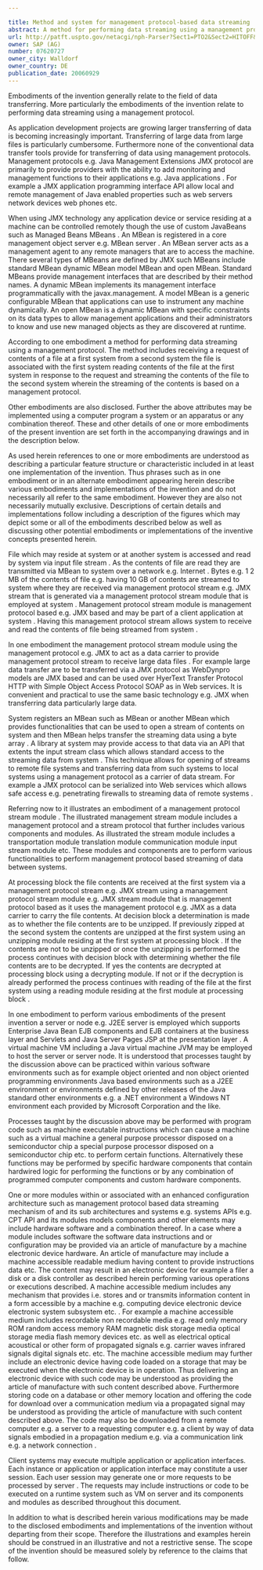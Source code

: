 ```yaml
---

title: Method and system for management protocol-based data streaming
abstract: A method for performing data streaming using a management protocol. In one embodiment, the method includes receiving a request of contents of a file at a first system from a second system, the file is associated with the first system, reading contents of the file at the first system, in response to the request, and streaming the contents of the file to the second system, wherein the streaming of the contents is based on a management protocol.
url: http://patft.uspto.gov/netacgi/nph-Parser?Sect1=PTO2&Sect2=HITOFF&p=1&u=%2Fnetahtml%2FPTO%2Fsearch-adv.htm&r=1&f=G&l=50&d=PALL&S1=07620727&OS=07620727&RS=07620727
owner: SAP (AG)
number: 07620727
owner_city: Walldorf
owner_country: DE
publication_date: 20060929
---
```

Embodiments of the invention generally relate to the field of data transferring. More particularly the embodiments of the invention relate to performing data streaming using a management protocol.

As application development projects are growing larger transferring of data is becoming increasingly important. Transferring of large data from large files is particularly cumbersome. Furthermore none of the conventional data transfer tools provide for transferring of data using management protocols. Management protocols e.g. Java Management Extensions JMX protocol are primarily to provide providers with the ability to add monitoring and management functions to their applications e.g. Java applications . For example a JMX application programming interface API allow local and remote management of Java enabled properties such as web servers network devices web phones etc.

When using JMX technology any application device or service residing at a machine can be controlled remotely though the use of custom JavaBeans such as Managed Beans MBeans . An MBean is registered in a core management object server e.g. MBean server . An MBean server acts as a management agent to any remote managers that are to access the machine. There several types of MBeans are defined by JMX such MBeans include standard MBean dynamic MBean model MBean and open MBean. Standard MBeans provide management interfaces that are described by their method names. A dynamic MBean implements its management interface programmatically with the javax.management. A model MBean is a generic configurable MBean that applications can use to instrument any machine dynamically. An open MBean is a dynamic MBean with specific constraints on its data types to allow management applications and their administrators to know and use new managed objects as they are discovered at runtime.

According to one embodiment a method for performing data streaming using a management protocol. The method includes receiving a request of contents of a file at a first system from a second system the file is associated with the first system reading contents of the file at the first system in response to the request and streaming the contents of the file to the second system wherein the streaming of the contents is based on a management protocol.

Other embodiments are also disclosed. Further the above attributes may be implemented using a computer program a system or an apparatus or any combination thereof. These and other details of one or more embodiments of the present invention are set forth in the accompanying drawings and in the description below.

As used herein references to one or more embodiments are understood as describing a particular feature structure or characteristic included in at least one implementation of the invention. Thus phrases such as in one embodiment or in an alternate embodiment appearing herein describe various embodiments and implementations of the invention and do not necessarily all refer to the same embodiment. However they are also not necessarily mutually exclusive. Descriptions of certain details and implementations follow including a description of the figures which may depict some or all of the embodiments described below as well as discussing other potential embodiments or implementations of the inventive concepts presented herein.

File which may reside at system or at another system is accessed and read by system via input file stream . As the contents of file are read they are transmitted via MBean to system over a network e.g. Internet . Bytes e.g. 1 2 MB of the contents of file e.g. having 10 GB of contents are streamed to system where they are received via management protocol stream e.g. JMX stream that is generated via a management protocol stream module that is employed at system . Management protocol stream module is management protocol based e.g. JMX based and may be part of a client application at system . Having this management protocol stream allows system to receive and read the contents of file being streamed from system .

In one embodiment the management protocol stream module using the management protocol e.g. JMX to act as a data carrier to provide management protocol stream to receive large data files . For example large data transfer are to be transferred via a JMX protocol as WebDynpro models are JMX based and can be used over HyerText Transfer Protocol HTTP with Simple Object Access Protocol SOAP as in Web services. It is convenient and practical to use the same basic technology e.g. JMX when transferring data particularly large data.

System registers an MBean such as MBean or another MBean which provides functionalities that can be used to open a stream of contents on system and then MBean helps transfer the streaming data using a byte array . A library at system may provide access to that data via an API that extents the input stream class which allows standard access to the streaming data from system . This technique allows for opening of streams to remote file systems and transferring data from such systems to local systems using a management protocol as a carrier of data stream. For example a JMX protocol can be serialized into Web services which allows safe access e.g. penetrating firewalls to streaming data of remote systems .

Referring now to it illustrates an embodiment of a management protocol stream module . The illustrated management stream module includes a management protocol and a stream protocol that further includes various components and modules. As illustrated the stream module includes a transportation module translation module communication module input stream module etc. These modules and components are to perform various functionalities to perform management protocol based streaming of data between systems.

At processing block the file contents are received at the first system via a management protocol stream e.g. JMX stream using a management protocol stream module e.g. JMX stream module that is management protocol based as it uses the management protocol e.g. JMX as a data carrier to carry the file contents. At decision block a determination is made as to whether the file contents are to be unzipped. If previously zipped at the second system the contents are unzipped at the first system using an unzipping module residing at the first system at processing block . If the contents are not to be unzipped or once the unzipping is performed the process continues with decision block with determining whether the file contents are to be decrypted. If yes the contents are decrypted at processing block using a decrypting module. If not or if the decryption is already performed the process continues with reading of the file at the first system using a reading module residing at the first module at processing block .

In one embodiment to perform various embodiments of the present invention a server or node e.g. J2EE server is employed which supports Enterprise Java Bean EJB components and EJB containers at the business layer and Servlets and Java Server Pages JSP at the presentation layer . A virtual machine VM including a Java virtual machine JVM may be employed to host the server or server node. It is understood that processes taught by the discussion above can be practiced within various software environments such as for example object oriented and non object oriented programming environments Java based environments such as a J2EE environment or environments defined by other releases of the Java standard other environments e.g. a .NET environment a Windows NT environment each provided by Microsoft Corporation and the like.

Processes taught by the discussion above may be performed with program code such as machine executable instructions which can cause a machine such as a virtual machine a general purpose processor disposed on a semiconductor chip a special purpose processor disposed on a semiconductor chip etc. to perform certain functions. Alternatively these functions may be performed by specific hardware components that contain hardwired logic for performing the functions or by any combination of programmed computer components and custom hardware components.

One or more modules within or associated with an enhanced configuration architecture such as management protocol based data streaming mechanism of and its sub architectures and systems e.g. systems APIs e.g. CPT API and its modules models components and other elements may include hardware software and a combination thereof. In a case where a module includes software the software data instructions and or configuration may be provided via an article of manufacture by a machine electronic device hardware. An article of manufacture may include a machine accessible readable medium having content to provide instructions data etc. The content may result in an electronic device for example a filer a disk or a disk controller as described herein performing various operations or executions described. A machine accessible medium includes any mechanism that provides i.e. stores and or transmits information content in a form accessible by a machine e.g. computing device electronic device electronic system subsystem etc. . For example a machine accessible medium includes recordable non recordable media e.g. read only memory ROM random access memory RAM magnetic disk storage media optical storage media flash memory devices etc. as well as electrical optical acoustical or other form of propagated signals e.g. carrier waves infrared signals digital signals etc. etc. The machine accessible medium may further include an electronic device having code loaded on a storage that may be executed when the electronic device is in operation. Thus delivering an electronic device with such code may be understood as providing the article of manufacture with such content described above. Furthermore storing code on a database or other memory location and offering the code for download over a communication medium via a propagated signal may be understood as providing the article of manufacture with such content described above. The code may also be downloaded from a remote computer e.g. a server to a requesting computer e.g. a client by way of data signals embodied in a propagation medium e.g. via a communication link e.g. a network connection .

Client systems may execute multiple application or application interfaces. Each instance or application or application interface may constitute a user session. Each user session may generate one or more requests to be processed by server . The requests may include instructions or code to be executed on a runtime system such as VM on server and its components and modules as described throughout this document.

In addition to what is described herein various modifications may be made to the disclosed embodiments and implementations of the invention without departing from their scope. Therefore the illustrations and examples herein should be construed in an illustrative and not a restrictive sense. The scope of the invention should be measured solely by reference to the claims that follow.

